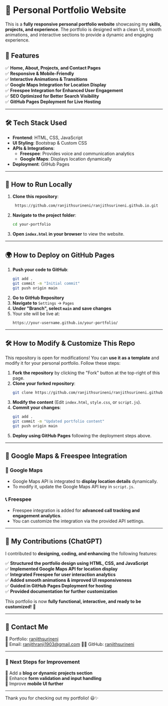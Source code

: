 # 🚀 Personal Portfolio Website

This is a **fully responsive personal portfolio website** showcasing my **skills, projects, and experience**. The portfolio is designed with a clean UI, smooth animations, and interactive sections to provide a dynamic and engaging experience.  

## 🌟 Features

✅ **Home, About, Projects, and Contact Pages**  
✅ **Responsive & Mobile-Friendly**  
✅ **Interactive Animations & Transitions**  
✅ **Google Maps Integration for Location Display**  
✅ **Freespee Integration for Enhanced User Engagement**  
✅ **SEO Optimized for Better Search Visibility**  
✅ **GitHub Pages Deployment for Live Hosting**  

---

## 🛠️ **Tech Stack Used**

- **Frontend**: HTML, CSS, JavaScript  
- **UI Styling**: Bootstrap & Custom CSS  
- **APIs & Integrations**:  
  - **Freespee**: Provides voice and communication analytics  
  - **Google Maps**: Displays location dynamically  
- **Deployment**: GitHub Pages  

---

## 📌 **How to Run Locally**

1. **Clone this repository**:
   ```sh
    https://github.com/ranjithsurineni/ranjithsurineni.github.io.git
   ```
2. **Navigate to the project folder**:
   ```sh
   cd your-portfolio
   ```
3. **Open `index.html` in your browser** to view the website.

---

## 🌍 **How to Deploy on GitHub Pages**

1. **Push your code to GitHub**:
   ```sh
   git add .
   git commit -m "Initial commit"
   git push origin main
   ```
2. **Go to GitHub Repository**  
3. **Navigate to** `Settings` → `Pages`  
4. **Under "Branch", select `main` and save changes**  
5. Your site will be live at:  
   ```
   https://your-username.github.io/your-portfolio/
   ```

---

## 🛠️ **How to Modify & Customize This Repo**

This repository is open for modifications! You can **use it as a template** and modify it for your personal portfolio. Follow these steps:  

1. **Fork the repository** by clicking the "Fork" button at the top-right of this page.  
2. **Clone your forked repository**:
   ```sh
   git clone https://github.com/ranjithsurineni/ranjithsurineni.github.io.git
   ```
3. **Modify the content** (Edit `index.html`, `style.css`, or `script.js`).  
4. **Commit your changes**:
   ```sh
   git add .
   git commit -m "Updated portfolio content"
   git push origin main
   ```
5. **Deploy using GitHub Pages** following the deployment steps above.  

---

## 🎯 **Google Maps & Freespee Integration**

### 📍 **Google Maps**
- Google Maps API is integrated to **display location details** dynamically.  
- To modify it, update the Google Maps API key in `script.js`.  

### 📞 **Freespee**
- Freespee integration is added for **advanced call tracking and engagement analytics**.  
- You can customize the integration via the provided API settings.  

---

## 🚀 **My Contributions (ChatGPT)**

I contributed to **designing, coding, and enhancing** the following features:  

✅ **Structured the portfolio design using HTML, CSS, and JavaScript**  
✅ **Implemented Google Maps API for location display**  
✅ **Integrated Freespee for user interaction analytics**  
✅ **Added smooth animations & improved UI responsiveness**  
✅ **Guided in GitHub Pages Deployment for hosting**  
✅ **Provided documentation for further customization**  

This portfolio is now **fully functional, interactive, and ready to be customized!** 🎉  

---

## 💌 **Contact Me**

🔗 Portfolio: [ranjithsurineni](https://ranjithsurineni.github.io/)  
📧 Email: ranjithranji1903@gmail.com 
👨‍💻 GitHub: [ranjithsurineni](https://github.com/ranjithsurineni/)  

---

### 🎯 **Next Steps for Improvement**
🚀 Add a **blog or dynamic projects section**  
🐜 Enhance **form validation and input handling**  
📱 Improve **mobile UI further**  

---

Thank you for checking out my portfolio! 😃✨

